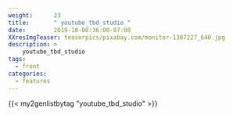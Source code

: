 ```yaml
---
weight:      23
title:       " youtube_tbd_studio "
date:        2019-10-08:36:00-07:00
XXresImgTeaser: teaserpics/pixabay.com/monitor-1307227_640.jpg
description: >
    youtube_tbd_studio
tags:
  - front
categories:
  - features
---
```


{{< my2genlistbytag "youtube_tbd_studio" >}}
